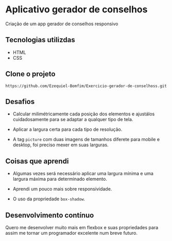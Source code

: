 # Aplicativo gerador de conselhos
Criação de um app gerador de conselhos responsivo


## Tecnologias utilizdas

- HTML
- CSS

## Clone o projeto
```
https://github.com/Ezequiel-Bomfim/Exercicio-gerador-de-conselhoss.git
```

## Desafios

- Calcular milimétricamente cada posição dos elementos e ajustálos cuidadosamente para se adaptar a qualquer tipo de tela.

- Aplicar a largura certa para cada tipo de resolução.

- A tag ````picture```` com duas imagens de tamanhos diferete para mobile e desktop, foi preciso mexer em suas larguras.

## Coisas que aprendi

- Algumas vezes será necessário aplicar uma largura mínima e uma largura máxima para determinado elemento.

- Aprendi um pouco mais sobre responsividade.

- O uso da propriedade ````box-shadow````.

## Desenvolvimento contínuo

Quero me desenvolver muito mais em flexbox e suas propriedades para assim me tornar um programador excelente num breve futuro.  
